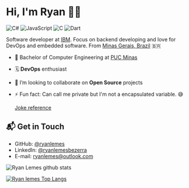 # Hi, I'm Ryan 👋🏽

![C#](https://img.shields.io/badge/CSharp-Expert-green)
![JavaScript](https://img.shields.io/badge/JavaScript-Expert-green)
![C](https://img.shields.io/badge/C-Expert-green)
![Dart](https://img.shields.io/badge/Dart-Begginer-yellow)

Software developer at [IBM](https://www.ibm.com/br-pt). Focus on backend developing and love for DevOps and embedded software. From [Minas Gerais, Brazil](https://goo.gl/maps/4tS7UBxQbJCcdEeJA) 🇧🇷

- 🔭 Bachelor of Computer Engineering at [PUC Minas](https://www.pucminas.br)
- 🗓  **DevOps** enthusiast
- 👯 I’m looking to collaborate on **Open Source** projects
- ⚡ Fun fact: Can call me private but I'm not a encapsulated variable. 😅

  [Joke reference](https://en.wikipedia.org/wiki/Saving_Private_Ryan)

## 📬 Get in Touch

- GitHub: [@ryanlemes](github.com/ryanlemes)
- LinkedIn: [@ryanlemesbezerra](www.linkedin.com/in/ryanlemesbezerra)
- E-mail: ryanlemes@outlook.com

![Ryan Lemes github stats](https://github-readme-stats.vercel.app/api?username=ryanlemes&theme=dark)

[![Ryan lemes Top Langs](https://github-readme-stats.vercel.app/api/top-langs/?username=ryanlemes&theme=dark&layout=compact)](https://github.com/ryanlemes/github-readme-stats)
